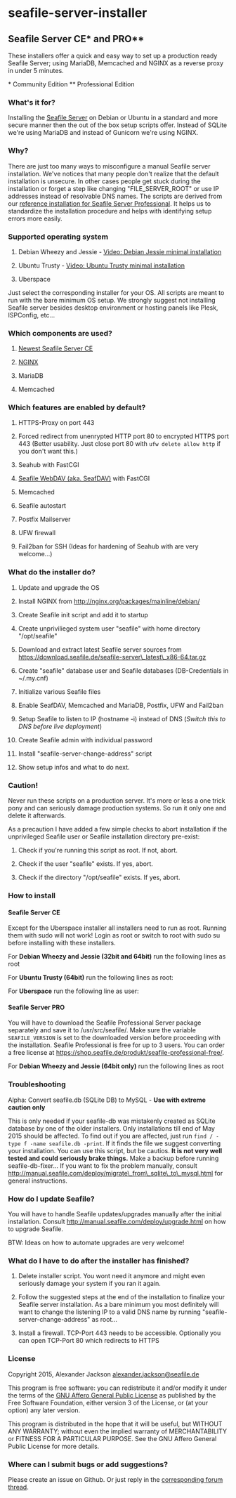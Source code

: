 # seafile-server-installer
## Seafile Server CE\* and PRO\*\*
These installers offer a quick and easy way to set up a production ready Seafile Server; using MariaDB, Memcached and NGINX as a reverse proxy in under 5 minutes.

\* Community Edition
\*\* Professional Edition

### What's it for?

Installing the [Seafile Server][1] on Debian or Ubuntu in a standard and more
secure manner then the out of the box setup scripts offer. Instead of SQLite
we're using MariaDB and instead of Gunicorn we're using NGINX.

[1]: <http://seafile.com/en/home/>

### Why?

There are just too many ways to misconfigure a manual Seafile server
installation. We've notices that many people don't realize that the default
installation is unsecure. In other cases people get stuck during the
installation or forget a step like changing "FILE\_SERVER\_ROOT" or use IP
addresses instead of resolvable DNS names. The scripts are derived from our
[reference installation for Seafile Server Professional][2]. It helps us to
standardize the installation procedure and helps with identifying setup errors
more easily.

[2]: <https://wiki.seafile.com.de/doku.php?id=debian_7_wheezy_64bit>

### Supported operating system

1.  Debian Wheezy and Jessie - [Video: Debian Jessie minimal installation][3]

    [3]: <https://seafile.tv/2015/06/16/debian-jessie-minimalinstallation-fuer-seafile/>

2.  Ubuntu Trusty - [Video: Ubuntu Trusty minimal installation][4]

    [4]: <https://seafile.tv/2015/06/16/ubuntu-trusty-minimalinstallation-fuer-den-seafile-server/>

3.  Uberspace

Just select the corresponding installer for your OS. All scripts are meant to
run with the bare minimum OS setup. We strongly suggest not installing Seafile
server besides desktop environment or hosting panels like Plesk, ISPConfig,
etc...

### Which components are used?

1.  [Newest Seafile Server CE][5]

    [5]: <https://download.seafile.de/>

2.  [NGINX][6]

    [6]: <http://nginx.org/packages/mainline/debian/>

3.  MariaDB

4.  Memcached

### Which features are enabled by default?

1.  HTTPS-Proxy on port 443

2.  Forced redirect from unenrypted HTTP port 80 to encrypted HTTPS port 443
    (Better usability. Just close port 80 with `ufw delete allow http` if you
    don't want this.)

3.  Seahub with FastCGI

4.  [Seafile WebDAV (aka. SeafDAV)][7] with FastCGI

    [7]: <http://manual.seafile.com/extension/webdav.html>

5.  Memcached

6.  Seafile autostart

7.  Postfix Mailserver

8.  UFW firewall

9.  Fail2ban for SSH (Ideas for hardening of Seahub with are very welcome...)

### What do the installer do?

1.  Update and upgrade the OS

2.  Install NGINX from http://nginx.org/packages/mainline/debian/

3.  Create Seafile init script and add it to startup

4.  Create unprivilieged system user "seafile" with home directory
    "/opt/seafile"

5.  Download and extract latest Seafile server sources from
    https://download.seafile.de/seafile-server\_latest\_x86-64.tar.gz

6.  Create "seafile" database user and Seafile databases (DB-Credentials in
    \~/.my.cnf)

7.  Initialize various Seafile files

8.  Enable SeafDAV, Memcached and MariaDB, Postfix, UFW and Fail2ban

9.  Setup Seafile to listen to IP (hostname -i) instead of DNS (*Switch this to
    DNS before live deployment*)

10. Create Seafile admin with individual password

11. Install "seafile-server-change-address" script

12. Show setup infos and what to do next.

### Caution!

Never run these scripts on a production server. It's more or less a one trick
pony and can seriously damage production systems. So run it only one and delete
it afterwards.

As a precaution I have added a few simple checks to abort installation if the
unprivileged Seafile user or Seafile installation directory pre-exist:

1.  Check if you're running this script as root. If not, abort.

2.  Check if the user "seafile" exists. If yes, abort.

3.  Check if the directory "/opt/seafile" exists. If yes, abort.

### How to install

#### Seafile Server CE

Except for the Uberspace installer all installers need to run as root. Running
them with sudo will not work! Login as root or switch to root with sudo su
before installing with these installers.

For **Debian Wheezy and Jessie (32bit and 64bit)** run the following lines as
root

For **Ubuntu Trusty (64bit)** run the following lines as root:

For **Uberspace** run the following line as user:

#### Seafile Server PRO

You will have to download the Seafile Professional Server package separately and
save it to /usr/src/seafile/. Make sure the variable `SEAFILE_VERSION` is set to
the downloaded version before proceeding with the installation. Seafile
Professional is free for up to 3 users. You can order a free license at
<https://shop.seafile.de/produkt/seafile-professional-free/>.

For **Debian Wheezy and Jessie (64bit only)** run the following lines as root

### Troubleshooting

Alpha: Convert seafile.db (SQLite DB) to MySQL - **Use with extreme caution
only**

This is only needed if your seafile-db was mistakenly created as SQLite database
by one of the older installers. Only installations till end of May 2015 should
be affected. To find out if you are affected, just run `find / -type f -name
seafile.db -print`. If it finds the file we suggest converting your
installation. You can use this script, but be cautios. **It is not very well
tested and could seriously brake things.** Make a backup before running
seafile-db-fixer... If you want to fix the problem manually, consult
http://manual.seafile.com/deploy/migrate\_from\_sqlite\_to\_mysql.html for
general instructions.

### How do I update Seafile?

You will have to handle Seafile updates/upgrades manually after the initial
installation. Consult http://manual.seafile.com/deploy/upgrade.html on how to
upgrade Seafile.

BTW: Ideas on how to automate upgrades are very welcome!

### What do I have to do after the installer has finished?

1.  Delete installer script. You wont need it anymore and might even seriously
    damage your system if you ran it again.

2.  Follow the suggested steps at the end of the installation to finalize your
    Seafile server installation. As a bare minimum you most definitely will want
    to change the listening IP to a valid DNS name by running
    "seafile-server-change-address" as root...

3.  Install a firewall. TCP-Port 443 needs to be accessible. Optionally you can
    open TCP-Port 80 which redirects to HTTPS

### License

Copyright 2015, Alexander Jackson <alexander.jackson@seafile.de>

This program is free software: you can redistribute it and/or modify it under
the terms of the [GNU Affero General Public License][8] as published by the Free
Software Foundation, either version 3 of the License, or (at your option) any
later version.

[8]: <http://www.gnu.org/licenses/agpl-3.0.html>

This program is distributed in the hope that it will be useful, but WITHOUT ANY
WARRANTY; without even the implied warranty of MERCHANTABILITY or FITNESS FOR A
PARTICULAR PURPOSE. See the GNU Affero General Public License for more details.

### Where can I submit bugs or add suggestions?

Please create an issue on Github. Or just reply in the [corresponding forum
thread][9].

[9]: <https://forum.seafile-server.org/t/howto-seafile-server-community-edition-on-debian-jessie-amd64/1464>
